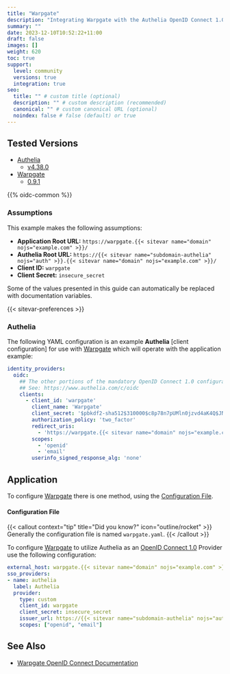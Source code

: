 ```yaml
---
title: "Warpgate"
description: "Integrating Warpgate with the Authelia OpenID Connect 1.0 Provider."
summary: ""
date: 2023-12-10T10:52:22+11:00
draft: false
images: []
weight: 620
toc: true
support:
  level: community
  versions: true
  integration: true
seo:
  title: "" # custom title (optional)
  description: "" # custom description (recommended)
  canonical: "" # custom canonical URL (optional)
  noindex: false # false (default) or true
---
```


## Tested Versions

- [Authelia]
  - [v4.38.0](https://github.com/authelia/authelia/releases/tag/v4.38.0)
- [Warpgate]
  - [0.9.1](https://github.com/warp-tech/warpgate/releases/tag/v0.9.1)

{{% oidc-common %}}

### Assumptions

This example makes the following assumptions:

- __Application Root URL:__ `https://warpgate.{{< sitevar name="domain" nojs="example.com" >}}/`
- __Authelia Root URL:__ `https://{{< sitevar name="subdomain-authelia" nojs="auth" >}}.{{< sitevar name="domain" nojs="example.com" >}}/`
- __Client ID:__ `warpgate`
- __Client Secret:__ `insecure_secret`

Some of the values presented in this guide can automatically be replaced with documentation variables.

{{< sitevar-preferences >}}

### Authelia

The following YAML configuration is an example __Authelia__ [client configuration] for use with [Warpgate]
which will operate with the application example:

```yaml {title="configuration.yml"}
identity_providers:
  oidc:
    ## The other portions of the mandatory OpenID Connect 1.0 configuration go here.
    ## See: https://www.authelia.com/c/oidc
    clients:
      - client_id: 'warpgate'
        client_name: 'Warpgate'
        client_secret: '$pbkdf2-sha512$310000$c8p78n7pUMln0jzvd4aK4Q$JNRBzwAo0ek5qKn50cFzzvE9RXV88h1wJn5KGiHrD0YKtZaR/nCb2CJPOsKaPK0hjf.9yHxzQGZziziccp6Yng'  # The digest of 'insecure_secret'.
        authorization_policy: 'two_factor'
        redirect_uris:
          - 'https://warpgate.{{< sitevar name="domain" nojs="example.com" >}}/@warpgate/api/sso/return'
        scopes:
          - 'openid'
          - 'email'
        userinfo_signed_response_alg: 'none'
```

## Application

To configure [Warpgate] there is one method, using the [Configuration File](#configuration-file).

#### Configuration File

{{< callout context="tip" title="Did you know?" icon="outline/rocket" >}}
Generally the configuration file is named `warpgate.yaml`.
{{< /callout >}}

To configure [Warpgate] to utilize Authelia as an [OpenID Connect 1.0] Provider use the following configuration:

```yaml {title="warpgate.yaml"}
external_host: warpgate.{{< sitevar name="domain" nojs="example.com" >}}
sso_providers:
- name: authelia
  label: Authelia
  provider:
    type: custom
    client_id: warpgate
    client_secret: insecure_secret
    issuer_url: https://{{< sitevar name="subdomain-authelia" nojs="auth" >}}.{{< sitevar name="domain" nojs="example.com" >}}
    scopes: ["openid", "email"]
```

## See Also

- [Warpgate OpenID Connect Documentation](https://github.com/warp-tech/warpgate/wiki/SSO-Authentication)

[Authelia]: https://www.authelia.com
[Warpgate]: https://github.com/warp-tech/warpgate
[OpenID Connect 1.0]: ../../openid-connect/introduction.md
